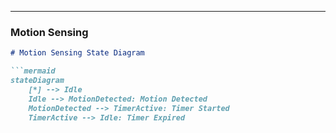 
---

### **Motion Sensing**
```markdown
# Motion Sensing State Diagram

```mermaid
stateDiagram
    [*] --> Idle
    Idle --> MotionDetected: Motion Detected
    MotionDetected --> TimerActive: Timer Started
    TimerActive --> Idle: Timer Expired
